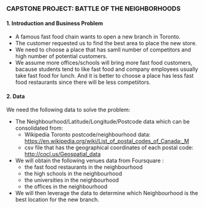 ### CAPSTONE PROJECT: BATTLE OF THE NEIGHBORHOODS
#### 1. Introduction and Business Problem
* A famous fast food chain wants to open a new branch in Toronto.
* The customer requested us to find the best area to place the new store.
* We need to choose a place that has samll number of competitors and high number of potential customers.
* We assume more offices/schools will bring more fast food customers, bacause students tend to like fast food and company employees usually take fast food for lunch. And it is better to choose a place has less fast food restaurants since there will be less competiitors.

#### 2. Data
We need the following data to solve the problem:
* The Neighbourhood/Latitude/Longitude/Postcode data which can be consolidated from:
    * Wikipedia Toronto postcode/neighbourhood data: https://en.wikipedia.org/wiki/List_of_postal_codes_of_Canada:_M
    * csv file that has the geographical coordinates of each postal code: http://cocl.us/Geospatial_data
* We will obtain the following venues data from Foursquare :
    * the fast food restaurants in the neighbourhood
    * the high schools in the neighbourhood
    * the universities in the neighbourhood
    * the offices in the neighbourhood
* We will then leverage the data to determine which Neighbourhood is the best location for the new branch.

